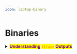 ```yaml
---
icon: laptop-binary
---
```


# Binaries

<details>

<summary><mark style="color:purple;"><strong>Understanding</strong></mark><strong> </strong><mark style="color:orange;"><strong><code>ltrace</code></strong></mark><strong> </strong><mark style="color:purple;"><strong>Outputs</strong></mark></summary>

<mark style="color:purple;">The quickest way to get a feel for what a binary is doing is to run it with</mark> <mark style="color:orange;">**`ltrace`**</mark><mark style="color:purple;">, which will print all the library calls it’s making:</mark>

```sh
ltrace <BINARY> id
```

{% hint style="info" %}


#### <mark style="color:red;">**`UID Checks and Privilege Escalation`**</mark>

* <mark style="color:purple;">The</mark> <mark style="color:orange;">**`setuid(0)`**</mark> <mark style="color:purple;">function call attempts to set the</mark> <mark style="color:orange;">**`UID`**</mark> <mark style="color:purple;">to</mark> <mark style="color:orange;">**`root`**</mark><mark style="color:purple;">. If it succeeds returns</mark> <mark style="color:orange;">**`0`**</mark><mark style="color:purple;">.</mark>&#x20;
* <mark style="color:purple;">A failure (</mark><mark style="color:orange;">**`-1`**</mark><mark style="color:purple;">) may indicate the program requires elevated permissions to execute certain operations.</mark>
{% endhint %}

***

{% hint style="info" %}


#### <mark style="color:red;">**`Whitelists/Blacklists`**</mark>

* <mark style="color:orange;">**`strncmp`**</mark> <mark style="color:purple;">or</mark> <mark style="color:orange;">**`strcmp`**</mark> <mark style="color:purple;">calls are used to compare input against predefined strings. A return value of</mark> <mark style="color:orange;">**`-1`**</mark> <mark style="color:purple;">indicates a mismatch.</mark>
* <mark style="color:orange;">**`strcspn`**</mark> <mark style="color:purple;">calls are used to check for forbidden characters (e.g.,</mark> <mark style="color:orange;">**`|`**</mark><mark style="color:purple;">,</mark> <mark style="color:orange;">**`&`**</mark><mark style="color:purple;">,</mark> <mark style="color:orange;">**`>`**</mark><mark style="color:purple;">, which could be part of command injection attempts).</mark>
{% endhint %}

***

{% hint style="info" %}


#### <mark style="color:red;">**`File Operations and File Descriptors`**</mark>

* <mark style="color:purple;">Look for files related to user credentials, configuration, or logs.</mark>
{% endhint %}

***

{% hint style="info" %}


#### <mark style="color:red;">**`External Command Execution`**</mark>

* <mark style="color:purple;">Calls to</mark> <mark style="color:orange;">**`system()`**</mark><mark style="color:purple;">,</mark> <mark style="color:orange;">**`execvp()`**</mark><mark style="color:purple;">, or similar functions: These often indicate the program is executing shell commands.</mark>
* <mark style="color:purple;">Input passed to these commands: If user input directly influences these calls, it might indicate an injection vulnerability.</mark>
{% endhint %}

***

{% hint style="info" %}


#### <mark style="color:red;">**`Signals and Inter-Process Communication`**</mark>

* <mark style="color:purple;">Signals like</mark> <mark style="color:orange;">**`SIGCHLD`**</mark><mark style="color:purple;">,</mark> <mark style="color:orange;">**`SIGSEGV`**</mark><mark style="color:purple;">, or</mark> <mark style="color:orange;">**`SIGKILL`**</mark> <mark style="color:purple;">in the output.</mark>
* <mark style="color:purple;">Use of</mark> <mark style="color:orange;">**`kill()`**</mark> <mark style="color:purple;">to manage or terminate processes, which can indicate how the program interacts with other processes.</mark>
{% endhint %}

</details>

